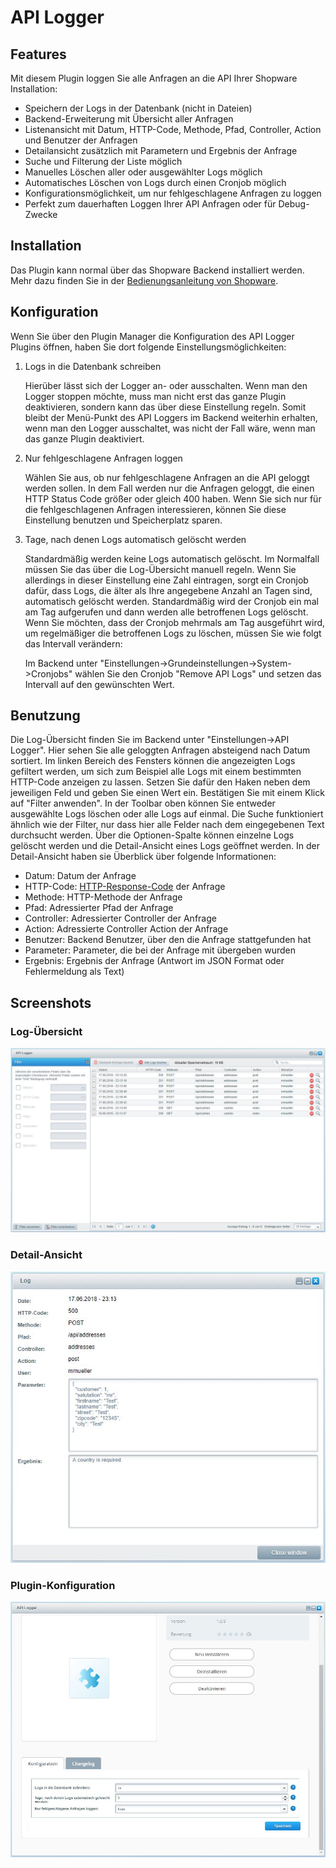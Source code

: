 # API Logger

## Features

Mit diesem Plugin loggen Sie alle Anfragen an die API Ihrer Shopware Installation:

* Speichern der Logs in der Datenbank (nicht in Dateien)
* Backend-Erweiterung mit Übersicht aller Anfragen
* Listenansicht mit Datum, HTTP-Code, Methode, Pfad, Controller, Action und Benutzer der Anfragen
* Detailansicht zusätzlich mit Parametern und Ergebnis der Anfrage
* Suche und Filterung der Liste möglich
* Manuelles Löschen aller oder ausgewählter Logs möglich
* Automatisches Löschen von Logs durch einen Cronjob möglich
* Konfigurationsmöglichkeit, um nur fehlgeschlagene Anfragen zu loggen
* Perfekt zum dauerhaften Loggen Ihrer API Anfragen oder für Debug-Zwecke

## Installation

Das Plugin kann normal über das Shopware Backend installiert werden. Mehr dazu finden Sie in der
<a href="https://community.shopware.com/Plugin-Manager-ab-Shopware-5_detail_1856_643.html" target="_blank">Bedienungsanleitung von Shopware</a>.

## Konfiguration

Wenn Sie über den Plugin Manager die Konfiguration des API Logger Plugins öffnen, haben Sie dort folgende Einstellungsmöglichkeiten:

1. Logs in die Datenbank schreiben

    Hierüber lässt sich der Logger an- oder ausschalten. Wenn man den Logger stoppen möchte, muss man nicht erst das ganze 
    Plugin deaktivieren, sondern kann das über diese Einstellung regeln. Somit bleibt der Menü-Punkt des API Loggers im
    Backend weiterhin erhalten, wenn man den Logger ausschaltet, was nicht der Fall wäre, wenn man das ganze Plugin 
    deaktiviert.

2. Nur fehlgeschlagene Anfragen loggen

    Wählen Sie aus, ob nur fehlgeschlagene Anfragen an die API geloggt werden sollen. In dem Fall werden nur die Anfragen geloggt,
    die einen HTTP Status Code größer oder gleich 400 haben. Wenn Sie sich nur für die fehlgeschlagenen Anfragen interessieren,
    können Sie diese Einstellung benutzen und Speicherplatz sparen.
    
3. Tage, nach denen Logs automatisch gelöscht werden

    Standardmäßig werden keine Logs automatisch gelöscht. Im Normalfall müssen Sie das über die Log-Übersicht manuell regeln.
    Wenn Sie allerdings in dieser Einstellung eine Zahl eintragen, sorgt ein Cronjob dafür, dass Logs, die älter als Ihre
    angegebene Anzahl an Tagen sind, automatisch gelöscht werden. Standardmäßig wird der Cronjob ein mal am Tag aufgerufen
    und dann werden alle betroffenen Logs gelöscht. Wenn Sie möchten, dass der Cronjob mehrmals am Tag ausgeführt wird,
    um regelmäßiger die betroffenen Logs zu löschen, müssen Sie wie folgt das Intervall verändern:
    
    Im Backend unter "Einstellungen->Grundeinstellungen->System->Cronjobs" wählen Sie den Cronjob "Remove API Logs" und setzen
    das Intervall auf den gewünschten Wert.

## Benutzung

Die Log-Übersicht finden Sie im Backend unter "Einstellungen->API Logger". Hier sehen Sie alle geloggten Anfragen absteigend
nach Datum sortiert. Im linken Bereich des Fensters können die angezeigten Logs gefiltert werden, um sich zum Beispiel alle Logs 
mit einem bestimmten HTTP-Code anzeigen zu lassen. Setzen Sie dafür den Haken neben dem jeweiligen Feld und geben Sie einen Wert
ein. Bestätigen Sie mit einem Klick auf "Filter anwenden". In der Toolbar oben können Sie entweder ausgewählte Logs löschen
oder alle Logs auf einmal. Die Suche funktioniert ähnlich wie der Filter, nur dass hier alle Felder nach dem eingegebenen Text
durchsucht werden. Über die Optionen-Spalte können einzelne Logs gelöscht werden und die Detail-Ansicht eines Logs geöffnet 
werden. In der Detail-Ansicht haben sie Überblick über folgende Informationen:

* Datum: Datum der Anfrage
* HTTP-Code: <a href="https://de.wikipedia.org/wiki/HTTP-Statuscode" target="_blank">HTTP-Response-Code</a> der Anfrage
* Methode: HTTP-Methode der Anfrage
* Pfad: Adressierter Pfad der Anfrage
* Controller: Adressierter Controller der Anfrage
* Action: Adressierte Controller Action der Anfrage
* Benutzer: Backend Benutzer, über den die Anfrage stattgefunden hat
* Parameter: Parameter, die bei der Anfrage mit übergeben wurden
* Ergebnis: Ergebnis der Anfrage (Antwort im JSON Format oder Fehlermeldung als Text) 

## Screenshots

### Log-Übersicht

![Übersicht](../images/listing.JPG "Log-Übersicht")

### Detail-Ansicht

![Übersicht](../images/detail.JPG "Detail-Ansicht")

### Plugin-Konfiguration

![Übersicht](../images/config.JPG "Plugin Konfiguration")